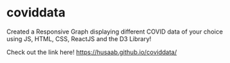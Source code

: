 # coviddata
Created a Responsive Graph displaying different COVID data of your choice using JS, HTML, CSS, ReactJS and the D3 Library!

Check out the link here! https://husaab.github.io/coviddata/
